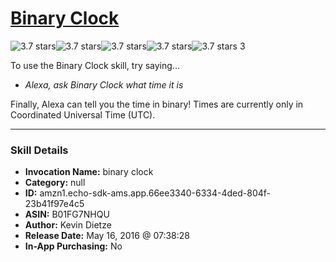 # [Binary Clock](http://alexa.amazon.com/#skills/amzn1.echo-sdk-ams.app.66ee3340-6334-4ded-804f-23b41f97e4c5)
![3.7 stars](../../images/ic_star_black_18dp_1x.png)![3.7 stars](../../images/ic_star_black_18dp_1x.png)![3.7 stars](../../images/ic_star_black_18dp_1x.png)![3.7 stars](../../images/ic_star_half_black_18dp_1x.png)![3.7 stars](../../images/ic_star_border_black_18dp_1x.png) 3

To use the Binary Clock skill, try saying...

* *Alexa, ask Binary Clock what time it is*

Finally, Alexa can tell you the time in binary! Times are currently only in Coordinated Universal Time (UTC).

***

### Skill Details

* **Invocation Name:** binary clock
* **Category:** null
* **ID:** amzn1.echo-sdk-ams.app.66ee3340-6334-4ded-804f-23b41f97e4c5
* **ASIN:** B01FG7NHQU
* **Author:** Kevin Dietze
* **Release Date:** May 16, 2016 @ 07:38:28
* **In-App Purchasing:** No
